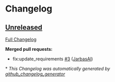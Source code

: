 # Changelog

## [Unreleased](https://github.com/OpenVoiceOS/ovos-skill-audio-recording/tree/HEAD)

[Full Changelog](https://github.com/OpenVoiceOS/ovos-skill-audio-recording/compare/V0.1.0...HEAD)

**Merged pull requests:**

- fix:update\_requirements [\#3](https://github.com/OpenVoiceOS/ovos-skill-audio-recording/pull/3) ([JarbasAl](https://github.com/JarbasAl))



\* *This Changelog was automatically generated by [github_changelog_generator](https://github.com/github-changelog-generator/github-changelog-generator)*
